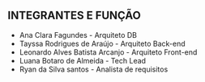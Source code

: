 INTEGRANTES E FUNÇÃO
--------------------

- Ana Clara Fagundes - Arquiteto DB </br>
- Tayssa Rodrigues de Araújo - Arquiteto Back-end </br>
- Leonardo Alves Batista Arcanjo - Arquiteto Front-end </br>
- Luana Botaro de Almeida - Tech Lead </br>
- Ryan da Silva santos - Analista de requisitos
